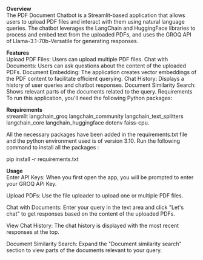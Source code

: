 **Overview** <br/>
The PDF Document Chatbot is a Streamlit-based application that allows users to upload PDF files and interact with them using natural language queries. The chatbot leverages the LangChain and HuggingFace libraries to process and embed text from the uploaded PDFs, and uses the GROQ API of Llama-3.1-70b-Versatile for generating responses.

**Features**<br/>
Upload PDF Files: Users can upload multiple PDF files.
Chat with Documents: Users can ask questions about the content of the uploaded PDFs.
Document Embedding: The application creates vector embeddings of the PDF content to facilitate efficient querying.
Chat History: Displays a history of user queries and chatbot responses.
Document Similarity Search: Shows relevant parts of the documents related to the query.
Requirements
To run this application, you'll need the following Python packages:

**Requirements**<br/>
streamlit
langchain_groq
langchain_community
langchain_text_splitters
langchain_core
langchain_huggingface
dotenv
faiss-cpu.

All the necessary packages have been added in the requirements.txt file and the python environment used is of version 3.10. 
Run the following command to install all the packages :

pip install -r requirements.txt

**Usage**<br/>
Enter API Keys:
When you first open the app, you will be prompted to enter your GROQ API Key.

Upload PDFs:
Use the file uploader to upload one or multiple PDF files.

Chat with Documents:
Enter your query in the text area and click "Let's chat" to get responses based on the content of the uploaded PDFs.

View Chat History:
The chat history is displayed with the most recent responses at the top.

Document Similarity Search:
Expand the "Document similarity search" section to view parts of the documents relevant to your query.
